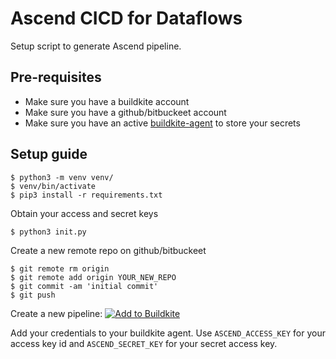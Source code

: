 # Ascend CICD for Dataflows

Setup script to generate Ascend pipeline. 

## Pre-requisites

* Make sure you have a buildkite account
* Make sure you have a github/bitbuckeet account
* Make sure you have an active [buildkite-agent](https://buildkite.com/docs/agent/v3) to store your secrets


## Setup guide

```
$ python3 -m venv venv/
$ venv/bin/activate
$ pip3 install -r requirements.txt
```

Obtain your access and secret keys
```
$ python3 init.py
```

Create a new remote repo on github/bitbuckeet
```
$ git remote rm origin
$ git remote add origin YOUR_NEW_REPO
$ git commit -am 'initial commit'
$ git push
```

Create a new pipeline: [![Add to Buildkite](https://buildkite.com/button.svg)](https://buildkite.com/new)

Add your credentials to your buildkite agent.
Use `ASCEND_ACCESS_KEY` for your access key id and `ASCEND_SECRET_KEY` for your secret access key.